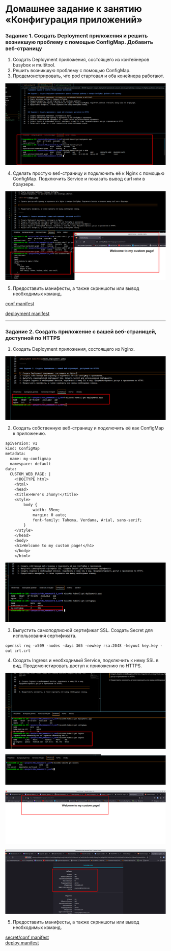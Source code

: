 # Домашнее задание к занятию «Конфигурация приложений»

### Задание 1. Создать Deployment приложения и решить возникшую проблему с помощью ConfigMap. Добавить веб-страницу

1. Создать Deployment приложения, состоящего из контейнеров busybox и multitool.
2. Решить возникшую проблему с помощью ConfigMap.
3. Продемонстрировать, что pod стартовал и оба конейнера работают.

![Alt text](img/image-1.png)

4. Сделать простую веб-страницу и подключить её к Nginx с помощью ConfigMap. Подключить Service и показать вывод curl или в браузере.

![Alt text](img/image-2.png)

5. Предоставить манифесты, а также скриншоты или вывод необходимых команд.

[conf manifest](task1_conf.yaml)

[deployment manifest](task1_deployment.yaml)

------

### Задание 2. Создать приложение с вашей веб-страницей, доступной по HTTPS 

1. Создать Deployment приложения, состоящего из Nginx.
   
![Alt text](img/image-3.png)

2. Создать собственную веб-страницу и подключить её как ConfigMap к приложению.

```
apiVersion: v1
kind: ConfigMap
metadata:
  name: my-configmap
  namespace: default
data:
  CUSTOM_WEB_PAGE: |
    <!DOCTYPE html>
    <html>
    <head>
    <title>Here's Jhony!</title>
    <style>
        body {
            width: 35em;
            margin: 0 auto;
            font-family: Tahoma, Verdana, Arial, sans-serif;
        }
    </style>
    </head>
    <body>
    <h1>Welcome to my custom page!</h1>
    </body>
    </html>
```

![Alt text](img/image-4.png)

3. Выпустить самоподписной сертификат SSL. Создать Secret для использования сертификата.

```
openssl req -x509 -nodes -days 365 -newkey rsa:2048 -keyout key.key -out crt.crt
```

4. Создать Ingress и необходимый Service, подключить к нему SSL в вид. Продемонстировать доступ к приложению по HTTPS. 

![Alt text](img/image-5.png)

![Alt text](img/image-8.png)

![Alt text](img/image-6.png)


![Alt text](img/image-7.png)


5. Предоставить манифесты, а также скриншоты или вывод необходимых команд.

[secret/conf manifest](task2_conf.yaml)  
[deploy manifest](task2_deployment.yaml)